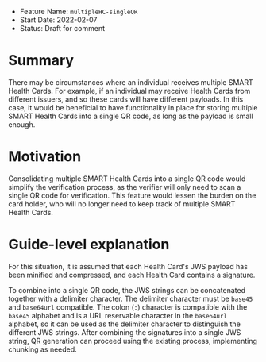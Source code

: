 - Feature Name: `multipleHC-singleQR`
- Start Date: 2022-02-07
- Status: Draft for comment

# Summary

[summary]: #summary

There may be circumstances where an individual receives multiple SMART Health Cards. For example, if an individual may receive Health Cards from different issuers, and so these cards will have different payloads. In this case, it would be beneficial to have functionality in place for storing multiple SMART Health Cards into a single QR code, as long as the payload is small enough.

# Motivation

[motivation]: #motivation

Consolidating multiple SMART Health Cards into a single QR code would simplify the verification process, as the verifier will only need to scan a single QR code for verification. This feature would lessen the burden on the card holder, who will no longer need to keep track of multiple SMART Health Cards.

# Guide-level explanation

[guide-level-explanation]: #guide-level-explanation

For this situation, it is assumed that each Health Card's JWS payload has been minified and compressed, and each Health Card contains a signature.

To combine into a single QR code, the JWS strings can be concatenated together with a delimiter character. The delimiter character must be `base45` and `base64url` compatible. The colon (`:`) character is compatible with the `base45` alphabet and is a URL reservable character in the `base64url` alphabet, so it can be used as the delimiter character to distinguish the different JWS strings. After combining the signatures into a single JWS string, QR generation can proceed using the existing process, implementing chunking as needed.
